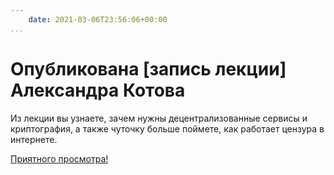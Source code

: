```yaml
---
    date: 2021-03-06T23:56:06+00:00
...
```


# Опубликована [запись лекции] Александра Котова

Из лекции вы узнаете, зачем нужны децентрализованные сервисы и криптография, а также чуточку больше поймете, как работает цензура в интернете.

[Приятного просмотра!](https://www.youtube.com/watch?v=I9SWJaP6CP0)
